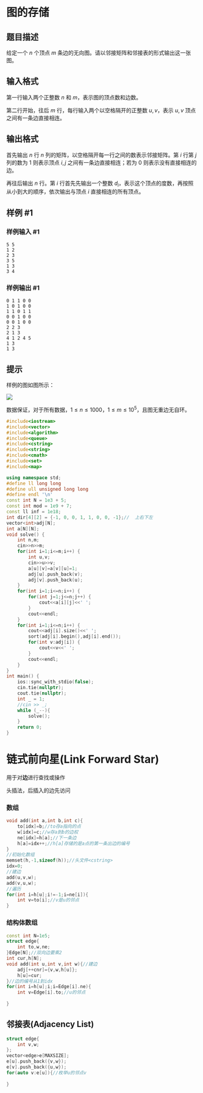 # 图的存储

## 题目描述

给定一个 $n$ 个顶点 $m$ 条边的无向图。请以邻接矩阵和邻接表的形式输出这一张图。

## 输入格式

第一行输入两个正整数 $n$ 和 $m$，表示图的顶点数和边数。

第二行开始，往后 $m$ 行，每行输入两个以空格隔开的正整数 $u,v$，表示 $u,v$ 顶点之间有一条边直接相连。

## 输出格式

首先输出 $n$ 行 $n$ 列的矩阵，以空格隔开每一行之间的数表示邻接矩阵。第 $i$ 行第 $j$ 列的数为 $1$ 则表示顶点 $i,j$ 之间有一条边直接相连；若为 $0$ 则表示没有直接相连的边。

再往后输出 $n$ 行。第 $i$ 行首先先输出一个整数 $d_i$，表示这个顶点的度数，再按照从小到大的顺序，依次输出与顶点 $i$ 直接相连的所有顶点。

## 样例 #1

### 样例输入 #1

```
5 5
1 2
2 3
3 5
1 3
3 4
```

### 样例输出 #1

```
0 1 1 0 0
1 0 1 0 0
1 1 0 1 1
0 0 1 0 0
0 0 1 0 0
2 2 3
2 1 3
4 1 2 4 5
1 3
1 3
```

## 提示

样例的图如图所示：

![](https://cdn.luogu.com.cn/upload/image_hosting/s78y6bsb.png)

数据保证，对于所有数据，$1 \leq n \leq 1000$，$1 \leq m \leq 10^5$，且图无重边无自环。

```c++
#include<iostream>
#include<vector>
#include<algorithm>
#include<queue>
#include<cstring>
#include<string>
#include<cmath>
#include<set>
#include<map>

using namespace std;
#define ll long long
#define ull unsigned long long
#define endl '\n'
const int N = 1e3 + 5;
const int mod = 1e9 + 7;
const ll inf = 1e18;
int dir[4][2] = {-1, 0, 0, 1, 1, 0, 0, -1};//  上右下左
vector<int>adj[N];
int a[N][N];
void solve() {
    int n,m;
    cin>>n>>m;
    for(int i=1;i<=m;i++) {
        int u,v;
        cin>>u>>v;
        a[u][v]=a[v][u]=1;
        adj[u].push_back(v);
        adj[v].push_back(u);
    }
    for(int i=1;i<=n;i++) {
        for(int j=1;j<=n;j++) {
            cout<<a[i][j]<<' ';
        }
        cout<<endl;
    }
    for(int i=1;i<=n;i++) {
        cout<<adj[i].size()<<' ';
        sort(adj[i].begin(),adj[i].end());
        for(int v:adj[i]) {
            cout<<v<<' ';
        }
        cout<<endl;
    }
}
int main() {
    ios::sync_with_stdio(false);
    cin.tie(nullptr);
    cout.tie(nullptr);
    int _ = 1;
    //cin >> _;
    while (_--){
        solve();
    }
    return 0;
}
```

# 链式前向星(Link Forward Star)

用于对**边**进行查找或操作

头插法，后插入的边先访问

### 数组

```c++
void add(int a,int b,int c){
    to[idx]=b;//to存a指向的点
    w[idx]=c;//w存a到b的边权
    ne[idx]=h[a];//下一条边
    h[a]=idx++;//h[a]存储的是a点的第一条出边的编号
}
//初始化数组
memset(h,-1,sizeof(h));//头文件<cstring>
idx=0;
//建边 
add(u,v,w);
add(v,u,w);
//遍历
for(int i=h[u];i!=-1;i=ne[i]){
    int v=to[i];//v是u的邻点
}
```

### 结构体数组

```c++
const int N=1e5;
struct edge{
    int to,w,ne;
}Edge[N];//双向边要乘2
int cur,h[N];
void add(int u,int v,int w){//建边
	adj[++cnr]={v,w,h[u]};
    h[u]=cur;
}//边的编号从1到idx
for(int i=h[u];i;i=Edge[i].ne){
    int v=Edge[i].to;//u的邻点
    
}
```

## 邻接表(Adjacency List)

```c++
struct edge{
    int v,w;
};
vector<edge>e[MAXSIZE];
e[u].push_back({v,w});
e[v].push_back({u,w});
for(auto v:e[u]){//枚举u的邻点v
    
}
```

